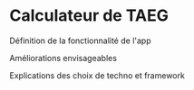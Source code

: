 # Calculateur de TAEG

Définition de la fonctionnalité de l'app

Améliorations envisageables

Explications des choix de techno et framework